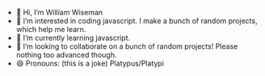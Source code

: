 - 👋 Hi, I’m William Wiseman
- 👀 I’m interested in coding javascript. I make a bunch of random projects, which help me learn.
- 🌱 I’m currently learning javascript.
- 💞️ I’m looking to collaborate on a bunch of random projects! Please nothing too advanced though.
- 😄 Pronouns: (this is a joke) Platypus/Platypi

<!---
WilliamWiseman/WilliamWiseman is a ✨ special ✨ repository because its `README.md` (this file) appears on your GitHub profile.
You can click the Preview link to take a look at your changes.
--->
